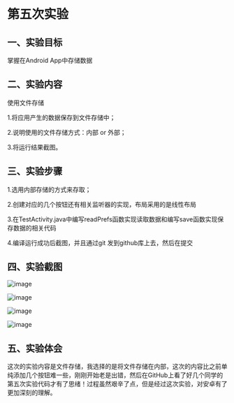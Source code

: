 
# 第五次实验

## 一、实验目标

掌握在Android App中存储数据

## 二、实验内容

使用文件存储

1.将应用产生的数据保存到文件存储中；

2.说明使用的文件存储方式：内部 or 外部；

3.将运行结果截图。

## 三、实验步骤
1.选用内部存储的方式来存取；

2.创建对应的几个按钮还有相关监听器的实现，布局采用的是线性布局

3.在TestActivity.java中编写readPrefs函数实现读取数据和编写save函数实现保存数据的相关代码

4.编译运行成功后截图，并且通过git 发到github库上去，然后在提交
  
## 四、实验截图

![image](https://github.com/lixubin51/android-labs-2018/blob/master/Com1614080901109/com1614080901109-7.png)

![image](https://github.com/lixubin51/android-labs-2018/blob/master/Com1614080901109/com1614080901109-8.png)

![image](https://github.com/lixubin51/android-labs-2018/blob/master/Com1614080901109/com1614080901109-9.png)

![image](https://github.com/lixubin51/android-labs-2018/blob/master/Com1614080901109/com1614080901109-10.png)
## 五、实验体会
 这次的实验内容是文件存储，我选择的是将文件存储在内部，这次的内容比之前单纯添加几个按钮难一些，刚刚开始老是出错，然后在GitHub上看了好几个同学的第五次实验代码才有了思绪！过程虽然艰辛了点，但是经过这次实验，对安卓有了更加深刻的理解。
